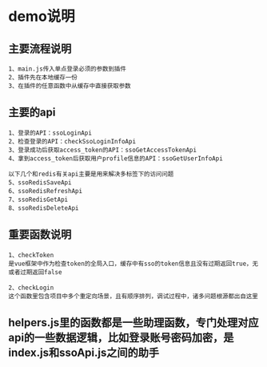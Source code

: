 # demo说明

## 主要流程说明

```
1、main.js传入单点登录必须的参数到插件
2、插件先在本地缓存一份
3、在插件的任意函数中从缓存中直接获取参数
```

## 主要的api

```
1、登录的API：ssoLoginApi 
2、检查登录的API：checkSsoLoginInfoApi
3、登录成功后获取access_token的API：ssoGetAccessTokenApi
4、拿到access_token后获取用户profile信息的API：ssoGetUserInfoApi

以下几个和redis有关api主要是用来解决多标签下的访问问题
5、ssoRedisSaveApi
6、ssoRedisRefreshApi
7、ssoRedisGetApi
8、ssoRedisDeleteApi
```

## 重要函数说明

```
1、checkToken
是vue框架中作为检查token的全局入口，缓存中有sso的token信息且没有过期返回true，无或者过期返回false

2、checkLogin
这个函数里包含项目中多个重定向场景，且有顺序排列，调试过程中，诸多问题根源都出自这里
```

## helpers.js里的函数都是一些助理函数，专门处理对应api的一些数据逻辑，比如登录账号密码加密，是index.js和ssoApi.js之间的助手

